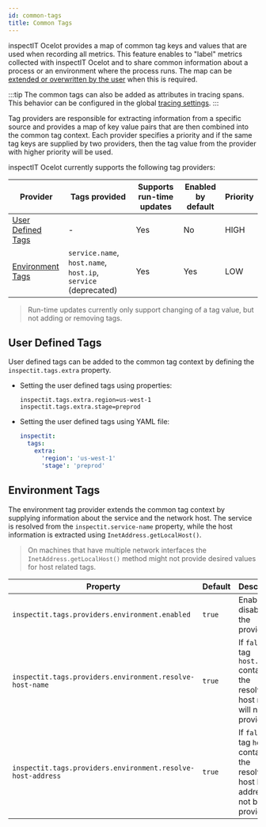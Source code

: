 ```yaml
---
id: common-tags
title: Common Tags
---
```


inspectIT Ocelot provides a map of common tag keys and values that are used when recording all metrics.
This feature enables to "label" metrics collected with inspectIT Ocelot and to share common information about a process or an environment where the process runs.
The map can be [extended or overwritten by the user](#user-defined-tags) when this is required.

:::tip
The common tags can also be added as attributes in tracing spans.
This behavior can be configured in the global [tracing settings](tracing/tracing.md#common-tags-as-attributes).
:::

Tag providers are responsible for extracting information from a specific source and provides a map of key value pairs that are then combined into the common tag context.
Each provider specifies a priority and if the same tag keys are supplied by two providers, then the tag value from the provider with higher priority will be used.

inspectIT Ocelot currently supports the following tag providers:

| Provider                                | Tags provided                                                  | Supports run-time updates | Enabled by default | Priority |
|-----------------------------------------|----------------------------------------------------------------|---------------------------|--------------------|----------|
| [User Defined Tags](#user-defined-tags) | -                                                              | Yes                       | No                 | HIGH     |
| [Environment Tags](#environment-tags)   | `service.name`, `host.name`, `host.ip`, `service` (deprecated) | Yes                       | Yes                | LOW      |

> Run-time updates currently only support changing of a tag value, but not adding or removing tags.

## User Defined Tags

User defined tags can be added to the common tag context by defining the `inspectit.tags.extra` property.

* Setting the user defined tags using properties:
   ```properties
   inspectit.tags.extra.region=us-west-1
   inspectit.tags.extra.stage=preprod
   ```

* Setting the user defined tags using YAML file:
   ```YAML
   inspectit:
     tags:
       extra:
         'region': 'us-west-1'
         'stage': 'preprod'
   ```

## Environment Tags

The environment tag provider extends the common tag context by supplying information about the service and the network host.
The service is resolved from the `inspectit.service-name` property, while the host information is extracted using `InetAddress.getLocalHost()`.

> On machines that have multiple network interfaces the `InetAddress.getLocalHost()` method might not provide desired values for host related tags.

| Property                                                    | Default | Description                                                                                 |
|-------------------------------------------------------------|---------|---------------------------------------------------------------------------------------------|
| `inspectit.tags.providers.environment.enabled`              | `true`  | Enables or disables the provider.                                                           |
| `inspectit.tags.providers.environment.resolve-host-name`    | `true`  | If `false`, the tag `host.name` containing the resolved host name will not be provided.     |
| `inspectit.tags.providers.environment.resolve-host-address` | `true`  | If `false`, the tag `host.ip` containing the resolved host IP address will not be provided. |
